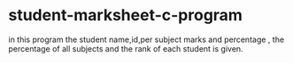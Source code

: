 # student-marksheet-c-program
in this program the student name,id,per subject marks and percentage , the percentage of all subjects and the rank of each student is given.
